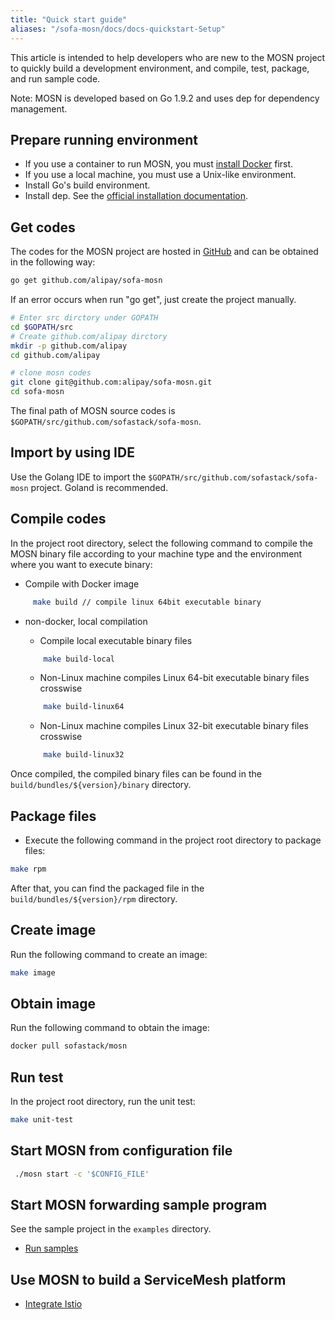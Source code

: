```yaml
---
title: "Quick start guide"
aliases: "/sofa-mosn/docs/docs-quickstart-Setup"
---
```


This article is intended to help developers who are new to the MOSN project to quickly build a development environment, and compile, test, package, and run sample code.

Note: MOSN is developed based on Go 1.9.2 and uses dep for dependency management.

## Prepare running environment

+ If you use a container to run MOSN, you must [install Docker](https://docs.docker.com/install/) first.
+ If you use a local machine, you must use a Unix-like environment.
+ Install Go's build environment.
+ Install dep. See the [official installation documentation](https://golang.github.io/dep/docs/installation.html).

## Get codes

The codes for the MOSN project are hosted in [GitHub](https://github.com/sofastack/sofa-mosn) and can be obtained in the following way:


```bash
go get github.com/alipay/sofa-mosn
```

If an error occurs when run "go get", just create the project manually.

```bash
# Enter src dirctory under GOPATH
cd $GOPATH/src
# Create github.com/alipay dirctory
mkdir -p github.com/alipay
cd github.com/alipay

# clone mosn codes
git clone git@github.com:alipay/sofa-mosn.git
cd sofa-mosn
```

The final path of MOSN source codes is `$GOPATH/src/github.com/sofastack/sofa-mosn`.

## Import by using IDE

Use the Golang IDE to import the `$GOPATH/src/github.com/sofastack/sofa-mosn` project. Goland is recommended.

## Compile codes

In the project root directory, select the following command to compile the MOSN binary file according to your machine type and the environment where you want to execute binary:

+ Compile with Docker image
```bash
     make build // compile linux 64bit executable binary
```
+ non-docker, local compilation
     + Compile local executable binary files
     ```bash
         make build-local
     ```
     + Non-Linux machine compiles Linux 64-bit executable binary files crosswise
     
     ```bash
         make build-linux64
     ```
     + Non-Linux machine compiles Linux 32-bit executable binary files crosswise
     ```bash
         make build-linux32
     ```
Once compiled, the compiled binary files can be found in the `build/bundles/${version}/binary` directory.

## Package files

+ Execute the following command in the project root directory to package files:

```bash
make rpm
```

After that, you can find the packaged file in the `build/bundles/${version}/rpm` directory.

## Create image
Run the following command to create an image:

```bash
make image
```

## Obtain image
Run the following command to obtain the image:

```bash
docker pull sofastack/mosn
```

## Run test
In the project root directory, run the unit test:

```bash
make unit-test
```

## Start MOSN from configuration file

```bash
 ./mosn start -c '$CONFIG_FILE'
```

## Start MOSN forwarding sample program

See the sample project in the `examples` directory.

+ [Run samples](RunSamples.md)

## Use MOSN to build a ServiceMesh platform
+ [Integrate Istio](RunWithSOFAMesh.md)
